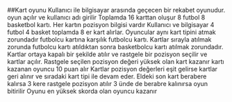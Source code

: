 ##Kart oyunu
Kullanıcı ile bilgisayar arasında geçecen bir rekabet oyunudur.
oyun açılır ve kullanıcı adı girilir
Toplamda 16 karttan oluşur 8 futbol 8 basketbol kartı.
Her kartın pozisyon bilgisi vardır
Kullanıcı ve bilgisayar 4 futbol 4 basket toplamda 8 er kart alırlar.
Oyuncular aynı kart tipini atmak zorundadır futbolcu kartına karşılık futbolcu kartı.
Kartlar sırayla atılmak zorunda futbolcu kartı atıldıktan sonra basketbolcu kartı atılmak zorundadır.
Kartlar ortaya kapalı bir şekilde atılır ve rastgele bir pozisyon seçilir ve kartlar açılır.
Rastgele seçilen pozisyon değeri yüksek olan kart kazanır kartı kazanan oyuncu 10 puan alır
Kartlar pozisyon değerleri eşit gelirse kartlar geri alınır ve sıradaki kart tipi ile devam eder.
Eldeki son kart berabere kalırsa 3 kere rastgele pozisyon atılır 3 ünde de berabre kalınırsa oyun bitirilir
Oyunu en yüksek skorda olan oyuncu kazanır
